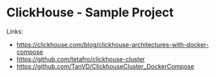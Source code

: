 # ClickHouse - Sample Project


Links:
- https://clickhouse.com/blog/clickhouse-architectures-with-docker-compose
- https://github.com/tetafro/clickhouse-cluster
- https://github.com/TanVD/ClickhouseCluster_DockerCompose